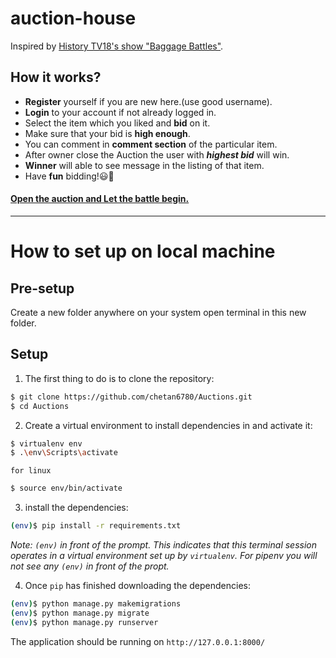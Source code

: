 # auction-house

Inspired by [History TV18's show "Baggage Battles"](https://www.historyindia.com/show/baggage-battles).

## How it works?

-   **Register** yourself if you are new here.(use good username).
-   **Login** to your account if not already logged in.
-   Select the item which you liked and **bid** on it.
-   Make sure that your bid is **high enough**.
-   You can comment in **comment section** of the particular item.
-   After owner close the Auction the user with **_highest bid_** will win.
-   **Winner** will able to see message in the listing of that item.
-   Have **fun** bidding!😃🤟

#### <a href="https://auction2.up.railway.app/">Open the auction and Let the battle begin.</a>

---


# How to set up on local machine

## Pre-setup

Create a new folder anywhere on your system
open terminal in this new folder.

## Setup

1. The first thing to do is to clone the repository:

```sh
$ git clone https://github.com/chetan6780/Auctions.git
$ cd Auctions
```

2. Create a virtual environment to install dependencies in and activate it:

```sh
$ virtualenv env
$ .\env\Scripts\activate
```

    for linux

```sh
$ source env/bin/activate
```

3. install the dependencies:

```sh
(env)$ pip install -r requirements.txt
```

_Note: `(env)` in front of the prompt. This indicates that this terminal
session operates in a virtual environment set up by `virtualenv`.
For pipenv you will not see any `(env)` in front of the propt._

4. Once `pip` has finished downloading the dependencies:

```sh
(env)$ python manage.py makemigrations
(env)$ python manage.py migrate
(env)$ python manage.py runserver
```

The application should be running on `http://127.0.0.1:8000/`
